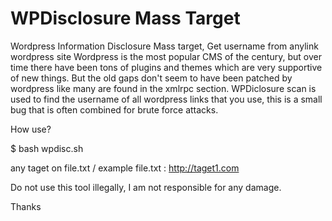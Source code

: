 # WPDisclosure Mass Target

Wordpress Information Disclosure Mass target, Get username from anylink wordpress site
Wordpress is the most popular CMS of the century, but over time there have been tons of plugins and themes which are very supportive of new things. But the old gaps don't seem to have been patched by wordpress like many are found in the xmlrpc section. WPDiclosure scan is used to find the username of all wordpress links that you use, this is a small bug that is often combined for brute force attacks.

How use?

$ bash wpdisc.sh

any taget on file.txt / example file.txt : http://taget1.com

Do not use this tool illegally, I am not responsible for any damage.

Thanks
